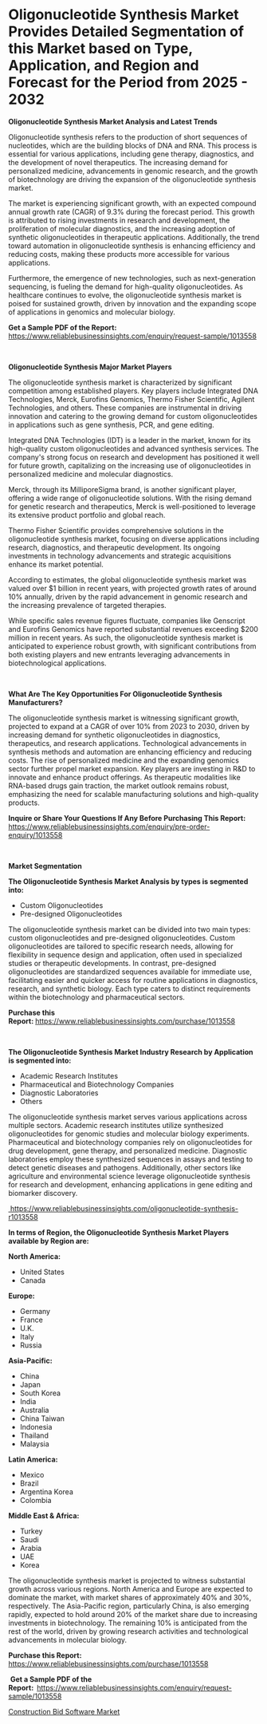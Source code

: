 <p><h1>Oligonucleotide Synthesis Market Provides Detailed Segmentation of this Market based on Type, Application, and Region and Forecast for the Period from 2025 - 2032</h1></p><p><strong>Oligonucleotide Synthesis Market Analysis and Latest Trends</strong></p>
<p><p>Oligonucleotide synthesis refers to the production of short sequences of nucleotides, which are the building blocks of DNA and RNA. This process is essential for various applications, including gene therapy, diagnostics, and the development of novel therapeutics. The increasing demand for personalized medicine, advancements in genomic research, and the growth of biotechnology are driving the expansion of the oligonucleotide synthesis market.</p><p>The market is experiencing significant growth, with an expected compound annual growth rate (CAGR) of 9.3% during the forecast period. This growth is attributed to rising investments in research and development, the proliferation of molecular diagnostics, and the increasing adoption of synthetic oligonucleotides in therapeutic applications. Additionally, the trend toward automation in oligonucleotide synthesis is enhancing efficiency and reducing costs, making these products more accessible for various applications.</p><p>Furthermore, the emergence of new technologies, such as next-generation sequencing, is fueling the demand for high-quality oligonucleotides. As healthcare continues to evolve, the oligonucleotide synthesis market is poised for sustained growth, driven by innovation and the expanding scope of applications in genomics and molecular biology.</p></p>
<p><strong>Get a Sample PDF of the Report:&nbsp;</strong> <a href="https://www.reliablebusinessinsights.com/enquiry/request-sample/1013558?utm_campaign=3170&utm_medium=2&utm_source=Github&utm_content=ia&utm_term=06032025&utm_id=oligonucleotide-synthesis">https://www.reliablebusinessinsights.com/enquiry/request-sample/1013558</a></p>
<p>&nbsp;</p>
<p><strong>Oligonucleotide Synthesis Major Market Players</strong></p>
<p><p>The oligonucleotide synthesis market is characterized by significant competition among established players. Key players include Integrated DNA Technologies, Merck, Eurofins Genomics, Thermo Fisher Scientific, Agilent Technologies, and others. These companies are instrumental in driving innovation and catering to the growing demand for custom oligonucleotides in applications such as gene synthesis, PCR, and gene editing.</p><p>Integrated DNA Technologies (IDT) is a leader in the market, known for its high-quality custom oligonucleotides and advanced synthesis services. The company's strong focus on research and development has positioned it well for future growth, capitalizing on the increasing use of oligonucleotides in personalized medicine and molecular diagnostics.</p><p>Merck, through its MilliporeSigma brand, is another significant player, offering a wide range of oligonucleotide solutions. With the rising demand for genetic research and therapeutics, Merck is well-positioned to leverage its extensive product portfolio and global reach.</p><p>Thermo Fisher Scientific provides comprehensive solutions in the oligonucleotide synthesis market, focusing on diverse applications including research, diagnostics, and therapeutic development. Its ongoing investments in technology advancements and strategic acquisitions enhance its market potential.</p><p>According to estimates, the global oligonucleotide synthesis market was valued over $1 billion in recent years, with projected growth rates of around 10% annually, driven by the rapid advancement in genomic research and the increasing prevalence of targeted therapies.</p><p>While specific sales revenue figures fluctuate, companies like Genscript and Eurofins Genomics have reported substantial revenues exceeding $200 million in recent years. As such, the oligonucleotide synthesis market is anticipated to experience robust growth, with significant contributions from both existing players and new entrants leveraging advancements in biotechnological applications.</p></p>
<p>&nbsp;</p>
<p><strong>What Are The Key Opportunities For Oligonucleotide Synthesis Manufacturers?</strong></p>
<p><p>The oligonucleotide synthesis market is witnessing significant growth, projected to expand at a CAGR of over 10% from 2023 to 2030, driven by increasing demand for synthetic oligonucleotides in diagnostics, therapeutics, and research applications. Technological advancements in synthesis methods and automation are enhancing efficiency and reducing costs. The rise of personalized medicine and the expanding genomics sector further propel market expansion. Key players are investing in R&D to innovate and enhance product offerings. As therapeutic modalities like RNA-based drugs gain traction, the market outlook remains robust, emphasizing the need for scalable manufacturing solutions and high-quality products.</p></p>
<p><strong>Inquire or Share Your Questions If Any Before Purchasing This Report:</strong> <a href="https://www.reliablebusinessinsights.com/enquiry/pre-order-enquiry/1013558?utm_campaign=3170&utm_medium=2&utm_source=Github&utm_content=ia&utm_term=06032025&utm_id=oligonucleotide-synthesis">https://www.reliablebusinessinsights.com/enquiry/pre-order-enquiry/1013558</a></p>
<p>&nbsp;</p>
<p><strong>Market Segmentation</strong></p>
<p><strong>The Oligonucleotide Synthesis Market Analysis by types is segmented into:</strong></p>
<p><ul><li>Custom Oligonucleotides</li><li>Pre-designed Oligonucleotides</li></ul></p>
<p><p>The oligonucleotide synthesis market can be divided into two main types: custom oligonucleotides and pre-designed oligonucleotides. Custom oligonucleotides are tailored to specific research needs, allowing for flexibility in sequence design and application, often used in specialized studies or therapeutic developments. In contrast, pre-designed oligonucleotides are standardized sequences available for immediate use, facilitating easier and quicker access for routine applications in diagnostics, research, and synthetic biology. Each type caters to distinct requirements within the biotechnology and pharmaceutical sectors.</p></p>
<p><strong>Purchase this Report:&nbsp;</strong><a href="https://www.reliablebusinessinsights.com/purchase/1013558?utm_campaign=3170&utm_medium=2&utm_source=Github&utm_content=ia&utm_term=06032025&utm_id=oligonucleotide-synthesis">https://www.reliablebusinessinsights.com/purchase/1013558</a></p>
<p>&nbsp;</p>
<p><strong>The Oligonucleotide Synthesis Market Industry Research by Application is segmented into:</strong></p>
<p><ul><li>Academic Research Institutes</li><li>Pharmaceutical and Biotechnology Companies</li><li>Diagnostic Laboratories</li><li>Others</li></ul></p>
<p><p>The oligonucleotide synthesis market serves various applications across multiple sectors. Academic research institutes utilize synthesized oligonucleotides for genomic studies and molecular biology experiments. Pharmaceutical and biotechnology companies rely on oligonucleotides for drug development, gene therapy, and personalized medicine. Diagnostic laboratories employ these synthesized sequences in assays and testing to detect genetic diseases and pathogens. Additionally, other sectors like agriculture and environmental science leverage oligonucleotide synthesis for research and development, enhancing applications in gene editing and biomarker discovery.</p></p>
<p><a href="https://www.reliablebusinessinsights.com/oligonucleotide-synthesis-r1013558?utm_campaign=3170&utm_medium=2&utm_source=Github&utm_content=ia&utm_term=06032025&utm_id=oligonucleotide-synthesis">&nbsp;https://www.reliablebusinessinsights.com/oligonucleotide-synthesis-r1013558</a></p>
<p><strong>In terms of Region, the Oligonucleotide Synthesis Market Players available by Region are:</strong></p>
<p>
    <p> <strong> North America: </strong>
        <ul>
            <li>United States</li>
            <li>Canada</li>
        </ul>
        </p> 
    <p> <strong> Europe: </strong>
        <ul>
            <li>Germany</li>
            <li>France</li>
            <li>U.K.</li>
            <li>Italy</li>
            <li>Russia</li>
        </ul>
        </p> 
    <p> <strong> Asia-Pacific: </strong>
        <ul>
            <li>China</li>
            <li>Japan</li>
            <li>South Korea</li>
            <li>India</li>
            <li>Australia</li>
            <li>China Taiwan</li>
            <li>Indonesia</li>
            <li>Thailand</li>
            <li>Malaysia</li>
        </ul>
        </p> 
    <p> <strong> Latin America: </strong>
        <ul>
            <li>Mexico</li>
            <li>Brazil</li>
            <li>Argentina Korea</li>
            <li>Colombia</li>
        </ul>
        </p> 
    <p> <strong> Middle East & Africa: </strong>
        <ul>
            <li>Turkey</li>
            <li>Saudi</li>
            <li>Arabia</li>
            <li>UAE</li>
            <li>Korea</li>
        </ul>
    </p>
    </p>
<p><p>The oligonucleotide synthesis market is projected to witness substantial growth across various regions. North America and Europe are expected to dominate the market, with market shares of approximately 40% and 30%, respectively. The Asia-Pacific region, particularly China, is also emerging rapidly, expected to hold around 20% of the market share due to increasing investments in biotechnology. The remaining 10% is anticipated from the rest of the world, driven by growing research activities and technological advancements in molecular biology.</p></p>
<p><strong>Purchase this Report: </strong><a href="https://www.reliablebusinessinsights.com/purchase/1013558?utm_campaign=3170&utm_medium=2&utm_source=Github&utm_content=ia&utm_term=06032025&utm_id=oligonucleotide-synthesis">https://www.reliablebusinessinsights.com/purchase/1013558</a></p>
<p>&nbsp;<strong>Get a Sample PDF of the Report:&nbsp;&nbsp;</strong><a href="https://www.reliablebusinessinsights.com/enquiry/request-sample/1013558?utm_campaign=3170&utm_medium=2&utm_source=Github&utm_content=ia&utm_term=06032025&utm_id=oligonucleotide-synthesis">https://www.reliablebusinessinsights.com/enquiry/request-sample/1013558</a></p>
<p><strong></strong></p>
<p><p><a href="https://github.com/ElviraLeka1962/Market-Research-Report-List-1/blob/main/construction-bid-software-market.md?utm_campaign=3170&utm_medium=2&utm_source=Github&utm_content=ia&utm_term=06032025&utm_id=oligonucleotide-synthesis">Construction Bid Software Market</a></p></p>